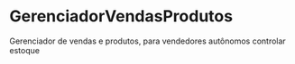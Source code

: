 # GerenciadorVendasProdutos
Gerenciador de vendas e produtos, para vendedores autônomos controlar estoque
